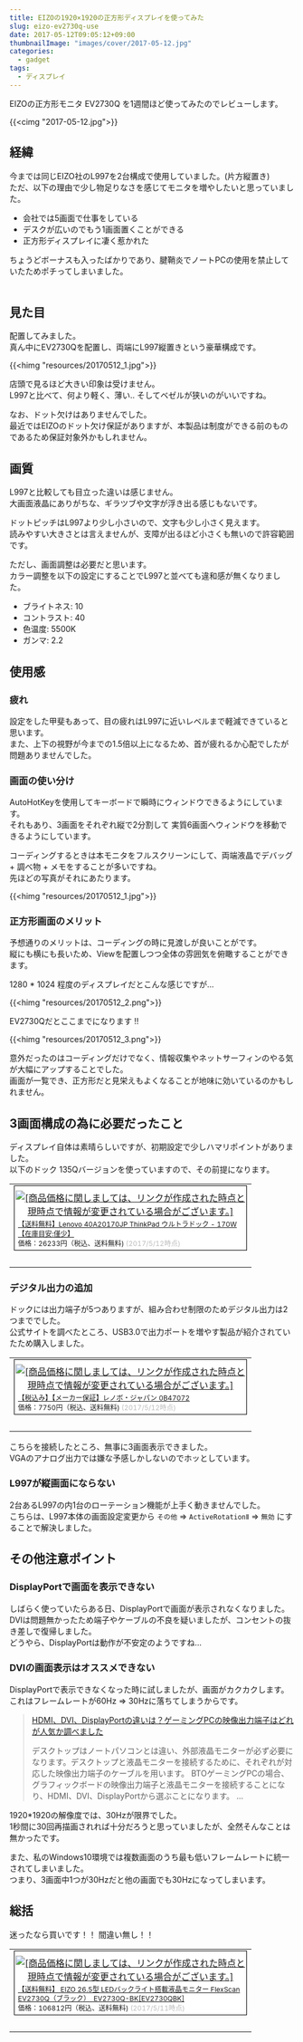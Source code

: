 ```yaml
---
title: EIZOの1920×1920の正方形ディスプレイを使ってみた
slug: eizo-ev2730q-use
date: 2017-05-12T09:05:12+09:00
thumbnailImage: "images/cover/2017-05-12.jpg"
categories:
  - gadget
tags:
  - ディスプレイ
---
```



EIZOの正方形モニタ EV2730Q を1週間ほど使ってみたのでレビューします。

<!--more-->

{{<cimg "2017-05-12.jpg">}}

<!--toc-->


経緯
----

今までは同じEIZO社のL997を2台構成で使用していました。(片方縦置き)  
ただ、以下の理由で少し物足りなさを感じてモニタを増やしたいと思っていました。

* 会社では5画面で仕事をしている
* デスクが広いのでもう1画面置くことができる
* 正方形ディスプレイに凄く惹かれた

ちょうどボーナスも入ったばかりであり、腱鞘炎でノートPCの使用を禁止していたためポチってしまいました。

<div class="img-horizontal">
    <a href="https://hb.afl.rakuten.co.jp/hgc/0ef94cae.e2829df1.0ef94caf.dd6ba885/?pc=https%3A%2F%2Fitem.rakuten.co.jp%2Fbiccamera%2F4995047045526%2F&m=http%3A%2F%2Fm.rakuten.co.jp%2Fbiccamera%2Fi%2F10812489%2F&link_type=pict&ut=eyJwYWdlIjoiaXRlbSIsInR5cGUiOiJwaWN0Iiwic2l6ZSI6IjQwMHg0MDAiLCJuYW0iOjEsIm5hbXAiOiJkb3duIiwiY29tIjoxLCJjb21wIjoiZG93biIsInByaWNlIjoxLCJib3IiOjEsImNvbCI6MH0%3D" target="_blank" style="word-wrap:break-word;"  ><img src="https://hbb.afl.rakuten.co.jp/hgb/0ef94cae.e2829df1.0ef94caf.dd6ba885/?me_id=1269553&item_id=10812489&m=https%3A%2F%2Fthumbnail.image.rakuten.co.jp%2F%400_mall%2Fbiccamera%2Fcabinet%2Fproduct%2F1487%2F00000003055119_a01.jpg%3F_ex%3D80x80&pc=https%3A%2F%2Fthumbnail.image.rakuten.co.jp%2F%400_mall%2Fbiccamera%2Fcabinet%2Fproduct%2F1487%2F00000003055119_a01.jpg%3F_ex%3D400x400&s=400x400&t=pict" border="0" style="margin:2px" alt="" title=""></a>
</div>


見た目
------

配置してみました。  
真ん中にEV2730Qを配置し、両端にL997縦置きという豪華構成です。

{{<himg "resources/20170512_1.jpg">}}

店頭で見るほど大きい印象は受けません。  
L997と比べて、何より軽く、薄い.. そしてベゼルが狭いのがいいですね。

なお、ドット欠けはありませんでした。  
最近ではEIZOのドット欠け保証がありますが、本製品は制度ができる前のものであるため保証対象外かもしれません。


画質
----

L997と比較しても目立った違いは感じません。  
大画面液晶にありがちな、ギラツブや文字が浮き出る感じもないです。

ドットピッチはL997より少し小さいので、文字も少し小さく見えます。  
読みやすい大きさとは言えませんが、支障が出るほど小さくも無いので許容範囲です。

ただし、画面調整は必要だと思います。  
カラー調整を以下の設定にすることでL997と並べても違和感が無くなりました。

* ブライトネス: 10
* コントラスト: 40
* 色温度: 5500K
* ガンマ: 2.2


使用感
------

### 疲れ

設定をした甲斐もあって、目の疲れはL997に近いレベルまで軽減できていると思います。  
また、上下の視野が今までの1.5倍以上になるため、首が疲れるか心配でしたが問題ありませんでした。

### 画面の使い分け

AutoHotKeyを使用してキーボードで瞬時にウィンドウできるようにしています。  
それもあり、3画面をそれぞれ縦で2分割して 実質6画面へウィンドウを移動できるようにしています。

コーディングするときは本モニタをフルスクリーンにして、両端液晶でデバッグ + 調べ物 + メモをすることが多いですね。  
先ほどの写真がそれにあたります。

{{<himg "resources/20170512_1.jpg">}}


### 正方形画面のメリット

予想通りのメリットは、コーディングの時に見渡しが良いことがです。  
縦にも横にも長いため、Viewを配置しつつ全体の雰囲気を俯瞰することができます。

1280 * 1024 程度のディスプレイだとこんな感じですが...

{{<himg "resources/20170512_2.png">}}

EV2730Qだとここまでになります !!

{{<himg "resources/20170512_3.png">}}

意外だったのはコーディングだけでなく、情報収集やネットサーフィンのやる気が大幅にアップすることでした。  
画面が一覧でき、正方形だと見栄えもよくなることが地味に効いているのかもしれません。


3画面構成の為に必要だったこと
-----------------------------

ディスプレイ自体は素晴らしいですが、初期設定で少しハマリポイントがありました。  
以下のドック 135Qバージョンを使っていますので、その前提になります。

<table border="0" cellpadding="0" cellspacing="0"><tr><td><div style="border:1px solid #000000;background-color:#FFFFFF;width:410px;margin:0px;padding-top:6px;text-align:center;overflow:auto;"><a href="https://hb.afl.rakuten.co.jp/hgc/0b6fa80a.6ee2370b.0b6fa80b.eed34a43/?pc=https%3A%2F%2Fitem.rakuten.co.jp%2Fpc-express%2F4560421491185%2F&m=http%3A%2F%2Fm.rakuten.co.jp%2Fpc-express%2Fi%2F10546879%2F&link_type=picttext&ut=eyJwYWdlIjoiaXRlbSIsInR5cGUiOiJwaWN0dGV4dCIsInNpemUiOiI0MDB4NDAwIiwibmFtIjoxLCJuYW1wIjoiZG93biIsImNvbSI6MSwiY29tcCI6ImRvd24iLCJwcmljZSI6MSwiYm9yIjoxLCJjb2wiOjB9" target="_blank" style="word-wrap:break-word;"  ><img src="https://hbb.afl.rakuten.co.jp/hgb/0b6fa80a.6ee2370b.0b6fa80b.eed34a43/?me_id=1204227&item_id=10546879&m=https%3A%2F%2Fthumbnail.image.rakuten.co.jp%2F%400_mall%2Fpc-express%2Fcabinet%2Fximg336%2F4560421491185.jpg%3F_ex%3D80x80&pc=https%3A%2F%2Fthumbnail.image.rakuten.co.jp%2F%400_mall%2Fpc-express%2Fcabinet%2Fximg336%2F4560421491185.jpg%3F_ex%3D400x400&s=400x400&t=picttext" border="0" style="margin:2px" alt="[商品価格に関しましては、リンクが作成された時点と現時点で情報が変更されている場合がございます。]" title="[商品価格に関しましては、リンクが作成された時点と現時点で情報が変更されている場合がございます。]"></a><p style="font-size:12px;line-height:1.4em;text-align:left;margin:0px;padding:2px 6px;word-wrap:break-word"><a href="https://hb.afl.rakuten.co.jp/hgc/0b6fa80a.6ee2370b.0b6fa80b.eed34a43/?pc=https%3A%2F%2Fitem.rakuten.co.jp%2Fpc-express%2F4560421491185%2F&m=http%3A%2F%2Fm.rakuten.co.jp%2Fpc-express%2Fi%2F10546879%2F&link_type=picttext&ut=eyJwYWdlIjoiaXRlbSIsInR5cGUiOiJwaWN0dGV4dCIsInNpemUiOiI0MDB4NDAwIiwibmFtIjoxLCJuYW1wIjoiZG93biIsImNvbSI6MSwiY29tcCI6ImRvd24iLCJwcmljZSI6MSwiYm9yIjoxLCJjb2wiOjB9" target="_blank" style="word-wrap:break-word;"  >【送料無料】Lenovo 40A20170JP ThinkPad ウルトラドック - 170W【在庫目安:僅少】</a><br><span >価格：26233円（税込、送料無料)</span> <span style="color:#BBB">(2017/5/12時点)</span></p></div><br><p style="font-size:12px;line-height:1.4em;margin:5px;word-wrap:break-word"></p></td></tr></table>


### デジタル出力の追加

ドックには出力端子が5つありますが、組み合わせ制限のためデジタル出力は2つまででした。  
公式サイトを調べたところ、USB3.0で出力ポートを増やす製品が紹介されていたため購入しました。

<table border="0" cellpadding="0" cellspacing="0"><tr><td><div style="border:1px solid #000000;background-color:#FFFFFF;width:410px;margin:0px;padding-top:6px;text-align:center;overflow:auto;"><a href="https://hb.afl.rakuten.co.jp/hgc/103bee39.2804b6ae.103bee3a.d85bad97/?pc=https%3A%2F%2Fitem.rakuten.co.jp%2Fioplaza%2F1000-00992315-00000001%2F&m=i%2F10221529%2F&link_type=picttext&ut=eyJwYWdlIjoiaXRlbSIsInR5cGUiOiJwaWN0dGV4dCIsInNpemUiOiI0MDB4NDAwIiwibmFtIjoxLCJuYW1wIjoiZG93biIsImNvbSI6MSwiY29tcCI6ImRvd24iLCJwcmljZSI6MSwiYm9yIjoxLCJjb2wiOjB9" target="_blank" style="word-wrap:break-word;"  ><img src="https://hbb.afl.rakuten.co.jp/hgb/103bee39.2804b6ae.103bee3a.d85bad97/?me_id=1230072&item_id=10221529&m=https%3A%2F%2Fthumbnail.image.rakuten.co.jp%2F%400_mall%2Fioplaza%2Fcabinet%2Fimg001%2Fzlnv-0b47072.jpg%3F_ex%3D80x80&pc=https%3A%2F%2Fthumbnail.image.rakuten.co.jp%2F%400_mall%2Fioplaza%2Fcabinet%2Fimg001%2Fzlnv-0b47072.jpg%3F_ex%3D400x400&s=400x400&t=picttext" border="0" style="margin:2px" alt="[商品価格に関しましては、リンクが作成された時点と現時点で情報が変更されている場合がございます。]" title="[商品価格に関しましては、リンクが作成された時点と現時点で情報が変更されている場合がございます。]"></a><p style="font-size:12px;line-height:1.4em;text-align:left;margin:0px;padding:2px 6px;word-wrap:break-word"><a href="https://hb.afl.rakuten.co.jp/hgc/103bee39.2804b6ae.103bee3a.d85bad97/?pc=https%3A%2F%2Fitem.rakuten.co.jp%2Fioplaza%2F1000-00992315-00000001%2F&m=i%2F10221529%2F&link_type=picttext&ut=eyJwYWdlIjoiaXRlbSIsInR5cGUiOiJwaWN0dGV4dCIsInNpemUiOiI0MDB4NDAwIiwibmFtIjoxLCJuYW1wIjoiZG93biIsImNvbSI6MSwiY29tcCI6ImRvd24iLCJwcmljZSI6MSwiYm9yIjoxLCJjb2wiOjB9" target="_blank" style="word-wrap:break-word;"  >【税込み】【メーカー保証】レノボ・ジャパン 0B47072</a><br><span >価格：7750円（税込、送料無料)</span> <span style="color:#BBB">(2017/5/12時点)</span></p></div><br><p style="font-size:12px;line-height:1.4em;margin:5px;word-wrap:break-word"></p></td></tr></table>

こちらを接続したところ、無事に3画面表示できました。  
VGAのアナログ出力では嫌な予感しかしないのでホッとしています。


### L997が縦画面にならない

2台あるL997の内1台のローテーション機能が上手く動きませんでした。  
こちらは、L997本体の画面設定変更から `その他` => `ActiveRotationⅡ` => `無効` にすることで解決しました。


その他注意ポイント
------------------

### DisplayPortで画面を表示できない

しばらく使っていたらある日、DisplayPortで画面が表示されなくなりました。  
DVIは問題無かったため端子やケーブルの不良を疑いましたが、コンセントの抜き差しで復帰しました。  
どうやら、DisplayPortは動作が不安定のようですね...

### DVIの画面表示はオススメできない

DisplayPortで表示できなくなった時に試しましたが、画面がカクカクします。  
これはフレームレートが60Hz => 30Hzに落ちてしまうからです。

<blockquote class="embedly-card"><a href="http://xn--pc-mh4aj6msdqgtc.com/column/video-output-types.html">HDMI、DVI、DisplayPortの違いは？ゲーミングPCの映像出力端子はどれが人気か調べました</a><p>デスクトップはノートパソコンとは違い、外部液晶モニターが必ず必要になります。デスクトップと液晶モニターを接続するために、それぞれが対応した映像出力端子のケーブルを用います。 BTOゲーミングPCの場合、グラフィックボードの映像出力端子と液晶モニターを接続することになり、HDMI、DVI、DisplayPortから選ぶことになります。 ...</p></blockquote>
<script async src="//cdn.embedly.com/widgets/platform.js" charset="UTF-8"></script>

1920*1920の解像度では、30Hzが限界でした。  
1秒間に30回再描画されれば十分だろうと思っていましたが、全然そんなことは無かったです。

また、私のWindows10環境では複数画面のうち最も低いフレームレートに統一されてしまいました。  
つまり、3画面中1つが30Hzだと他の画面でも30Hzになってしまいます。


総括
----

迷ったなら買いです！！ 間違い無し！！

<table border="0" cellpadding="0" cellspacing="0"><tr><td><div style="border:1px solid #000000;background-color:#FFFFFF;width:410px;margin:0px;padding-top:6px;text-align:center;overflow:auto;"><a href="https://hb.afl.rakuten.co.jp/hgc/0ef94cae.e2829df1.0ef94caf.dd6ba885/?pc=https%3A%2F%2Fitem.rakuten.co.jp%2Fbiccamera%2F4995047045526%2F&m=http%3A%2F%2Fm.rakuten.co.jp%2Fbiccamera%2Fi%2F10812489%2F&link_type=picttext&ut=eyJwYWdlIjoiaXRlbSIsInR5cGUiOiJwaWN0dGV4dCIsInNpemUiOiI0MDB4NDAwIiwibmFtIjoxLCJuYW1wIjoiZG93biIsImNvbSI6MSwiY29tcCI6ImRvd24iLCJwcmljZSI6MSwiYm9yIjoxLCJjb2wiOjB9" target="_blank" style="word-wrap:break-word;"  ><img src="https://hbb.afl.rakuten.co.jp/hgb/0ef94cae.e2829df1.0ef94caf.dd6ba885/?me_id=1269553&item_id=10812489&m=https%3A%2F%2Fthumbnail.image.rakuten.co.jp%2F%400_mall%2Fbiccamera%2Fcabinet%2Fproduct%2F1487%2F00000003055119_a01.jpg%3F_ex%3D80x80&pc=https%3A%2F%2Fthumbnail.image.rakuten.co.jp%2F%400_mall%2Fbiccamera%2Fcabinet%2Fproduct%2F1487%2F00000003055119_a01.jpg%3F_ex%3D400x400&s=400x400&t=picttext" border="0" style="margin:2px" alt="[商品価格に関しましては、リンクが作成された時点と現時点で情報が変更されている場合がございます。]" title="[商品価格に関しましては、リンクが作成された時点と現時点で情報が変更されている場合がございます。]"></a><p style="font-size:12px;line-height:1.4em;text-align:left;margin:0px;padding:2px 6px;word-wrap:break-word"><a href="https://hb.afl.rakuten.co.jp/hgc/0ef94cae.e2829df1.0ef94caf.dd6ba885/?pc=https%3A%2F%2Fitem.rakuten.co.jp%2Fbiccamera%2F4995047045526%2F&m=http%3A%2F%2Fm.rakuten.co.jp%2Fbiccamera%2Fi%2F10812489%2F&link_type=picttext&ut=eyJwYWdlIjoiaXRlbSIsInR5cGUiOiJwaWN0dGV4dCIsInNpemUiOiI0MDB4NDAwIiwibmFtIjoxLCJuYW1wIjoiZG93biIsImNvbSI6MSwiY29tcCI6ImRvd24iLCJwcmljZSI6MSwiYm9yIjoxLCJjb2wiOjB9" target="_blank" style="word-wrap:break-word;"  >【送料無料】 EIZO 26.5型 LEDバックライト搭載液晶モニター FlexScan EV2730Q（ブラック）　EV2730Q-BK[EV2730QBK]</a><br><span >価格：106812円（税込、送料無料)</span> <span style="color:#BBB">(2017/5/11時点)</span></p></div><br><p style="font-size:12px;line-height:1.4em;margin:5px;word-wrap:break-word"></p></td></tr></table>

